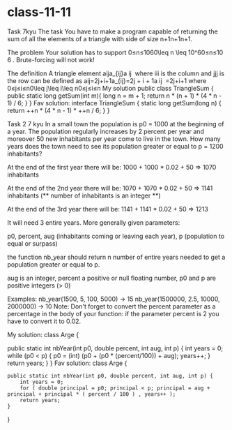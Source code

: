 # class-11-11
Task 7kyu 
The task
You have to make a program capable of returning the sum of all the elements of a triangle with side of size n+1n+1n+1.

The problem
Your solution has to support 0≤n≤1060\leq n \leq 10^60≤n≤10 
6
 . Brute-forcing will not work!

The definition
A triangle element aija_{ij}a 
ij
​
  where iii is the column and jjj is the row can be defined as aij=2j+i+1a_{ij}=2j + i + 1a 
ij
​
 =2j+i+1 where 0≤j≤i≤n0\leq j\leq i\leq n0≤j≤i≤n
My solution
public class TriangleSum {
  public static long getSum(int m){
    long n = m + 1;
    return n * (n + 1) * (4 * n - 1) / 6;
  }
}
Fav solution:
interface TriangleSum {
  static long getSum(long n) {
    return ++n * (4 * n - 1) * ++n / 6;
  }
}

Task 2 7 kyu 
In a small town the population is p0 = 1000 at the beginning of a year. The population regularly increases by 2 percent per year and moreover 50 new inhabitants per year come to live in the town. How many years does the town need to see its population greater or equal to p = 1200 inhabitants?

At the end of the first year there will be: 
1000 + 1000 * 0.02 + 50 => 1070 inhabitants

At the end of the 2nd year there will be: 
1070 + 1070 * 0.02 + 50 => 1141 inhabitants (** number of inhabitants is an integer **)

At the end of the 3rd year there will be:
1141 + 1141 * 0.02 + 50 => 1213

It will need 3 entire years.
More generally given parameters:

p0, percent, aug (inhabitants coming or leaving each year), p (population to equal or surpass)

the function nb_year should return n number of entire years needed to get a population greater or equal to p.

aug is an integer, percent a positive or null floating number, p0 and p are positive integers (> 0)

Examples:
nb_year(1500, 5, 100, 5000) -> 15
nb_year(1500000, 2.5, 10000, 2000000) -> 10
Note:
Don't forget to convert the percent parameter as a percentage in the body of your function: if the parameter percent is 2 you have to convert it to 0.02.

My solution: 
class Arge {
    
   public static int nbYear(int p0, double percent, int aug, int p) { 
    int years = 0;
    while (p0 < p) {
      p0 = (int) (p0 + (p0 * (percent/100)) + aug);
      years++;
    }
    return years;
  }
}
Fav solution: 
class Arge {
    
    public static int nbYear(int p0, double percent, int aug, int p) {
        int years = 0;
        for ( double principal = p0; principal < p; principal = aug + principal + principal * ( percent / 100 ) , years++ );
        return years;
    }
}
